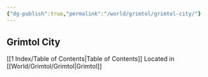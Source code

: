 ```yaml
---
{"dg-publish":true,"permalink":"/world/grimtol/grimtol-city/"}
---
```


## Grimtol City

[[1 Index/Table of Contents\|Table of Contents]]
Located in [[World/Grimtol/Grimtol\|Grimtol]]